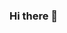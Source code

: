### Hi there 👋

<!--
**kritikashah20/kritikashah20** is a ✨ _special_ ✨ repository because its `README.md` (this file) appears on your GitHub profile.
- 🤔 I’m looking for help with ...
- 😄 Pronouns: ...
Here are some ideas to get you started:

- 🔭 I’m currently working on App Development & AI 
- 🌱 I’m currently learning RASA Framework
- 👯 I’m looking to collaborate on App Development and AI related projects
- 💬 Ask me about ...Anything!!
- 📫 How to reach me: ...
- ⚡ Fun fact: ... -->




